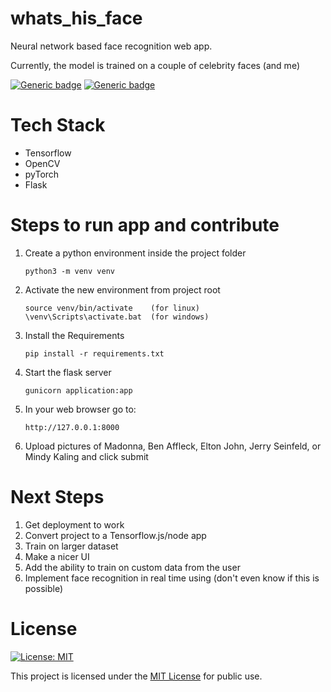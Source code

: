 # whats_his_face

 Neural network based face recognition web app.

Currently, the model is trained on a couple of celebrity faces (and me)

[![Generic badge](https://img.shields.io/pypi/pyversions/Django)](https://shields.io/)
[![Generic badge](https://img.shields.io/badge/Version-1.0.0-green.svg)](https://shields.io/)



# Tech Stack

* Tensorflow
* OpenCV
* pyTorch
* Flask



# Steps to run app and contribute

1.  Create a python environment inside the project folder

        python3 -m venv venv

2.  Activate the new environment from project root

        source venv/bin/activate    (for linux)
        \venv\Scripts\activate.bat  (for windows)

3.  Install the Requirements

        pip install -r requirements.txt

4.  Start the flask server

        gunicorn application:app
    
5.  In your web browser go to:

        http://127.0.0.1:8000

6.  Upload pictures of Madonna, Ben Affleck, Elton John, Jerry Seinfeld, or Mindy Kaling and click submit

# Next Steps

1. Get deployment to work
2. Convert project to a Tensorflow.js/node app 
3. Train on larger dataset
4. Make a nicer UI
5. Add the ability to train on custom data from the user
6. Implement face recognition in real time using (don't even know if this is possible)



# License

[![License: MIT](https://img.shields.io/badge/License-MIT-yellow.svg)](https://opensource.org/licenses/MIT)

This project is licensed under the [MIT License](https://github.com/SiddhantNair/whats_his_face/blob/master/LICENSE) for public use.
